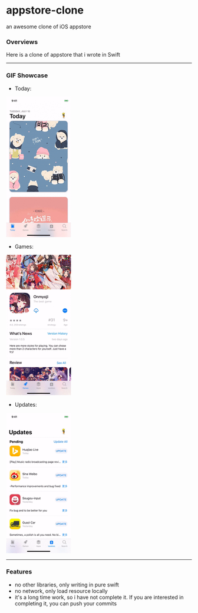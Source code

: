 # appstore-clone

an awesome clone of iOS appstore 

### Overviews

Here is a clone of appstore that i wrote in Swift

------

### GIF Showcase

- Today:

![](https://github.com/DragonTnT/appstore-clone/blob/master/Showcase/showcase1.gif)

- Games:

![](https://github.com/DragonTnT/appstore-clone/blob/master/Showcase/showcase2.gif)

- Updates:

![](https://github.com/DragonTnT/appstore-clone/blob/master/Showcase/showcase3.gif)

------

### Features

- no other libraries, only writing in pure swift
- no network, only load resource locally
- it's a long time work, so i have not complete it. If you are interested in completing it, you can push your commits

